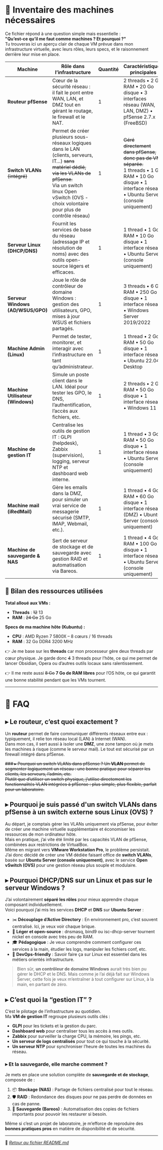 # 🧾 Inventaire des machines nécessaires

Ce fichier répond à une question simple mais essentielle :  
**"Qu’est-ce qu’il me faut comme machines ? Et pourquoi ?"**  
Tu trouveras ici un aperçu clair de chaque VM prévue dans mon infrastructure virtuelle, avec leurs rôles, leurs specs, et le raisonnement derrière leur mise en place.

| Machine                           | Rôle dans l’infrastructure                                                                                                                                                                                                        | Quantité | Caractéristiques principales                                                                                                                                | Type |
| --------------------------------- | --------------------------------------------------------------------------------------------------------------------------------------------------------------------------------------------------------------------------------- | -------- | ----------------------------------------------------------------------------------------------------------------------------------------------------------- | ---- |
| **Routeur pfSense**               | Cœur de la sécurité réseau : il fait le pont entre WAN, LAN, et DMZ tout en gérant le routage, le firewall et le NAT.                                                                                                             | 1        | 2 threads • 2 Go RAM • 20 Go disque • 3 interfaces réseau (WAN, LAN, DMZ) • pfSense 2.7.x (FreeBSD)                                                         | VM   |
| **Switch VLANs** ~~(intégré)~~    | Permet de créer plusieurs sous-réseaux logiques dans le LAN (clients, serveurs, IT…) ~~sans matériel dédié, via les VLANs de pfSense.~~<br>Via un switch linux Open vSwitch (OVS - choix volontaire pour plus de contrôle réseau) | 1        | ~~Géré directement dans pfSense, donc pas de VM séparée.~~<br>1 threads • 1 Go RAM • 10 Go disque • 1 interface réseau • Ubuntu Server (console uniquement) | VM   |
| **Serveur Linux (DHCP/DNS)**      | Fournit les services de base du réseau (adressage IP et résolution de noms) avec des outils open-source légers et efficaces.                                                                                                      | 1        | 1 thread • 1 Go RAM • 10 Go disque • 1 interface réseau • Ubuntu Server (console uniquement)                                                                | VM   |
| **Serveur Windows (AD/WSUS/GPO)** | Joue le rôle de contrôleur de domaine Windows : gestion des utilisateurs, GPO, mises à jour WSUS et fichiers partagés.                                                                                                            | 1        | 3 threads • 6 Go RAM • 250 Go disque • 1 interface réseau • Windows Server 2019/2022                                                                        | VM   |
| **Machine Admin (Linux)**         | Permet de tester, monitorer, et interagir avec l’infrastructure en tant qu’administrateur.                                                                                                                                        | 1        | 1 thread • 2 Go RAM • 50 Go disque • 1 interface réseau • Ubuntu 22.04 Desktop                                                                              | VM   |
| **Machine Utilisateur (Windows)** | Simule un poste client dans le LAN. Idéal pour tester les GPO, le DNS, l’authentification, l’accès aux fichiers, etc.                                                                                                             | 1        | 2 threads • 2 Go RAM • 50 Go disque • 1 interface réseau • Windows 11                                                                                       | VM   |
| **Machine de gestion IT**         | Centralise les outils de gestion IT : GLPI (helpdesk), Zabbix (supervision), logging, serveur NTP et dashboard web interne.                                                                                                       | 1        | 1 thread • 3 Go RAM • 50 Go disque • 1 interface réseau • Ubuntu Server (console uniquement)                                                                | VM   |
| **Machine mail (iRedMail)**       | Gère les emails dans la DMZ, pour simuler un vrai service de messagerie sécurisé (SMTP, IMAP, Webmail, etc.).                                                                                                                     | 1        | 1 thread • 4 Go RAM • 60 Go disque • 1 interface réseau (DMZ) • Ubuntu Server (console uniquement)                                                          | VM   |
| **Machine de sauvegarde & NAS**   | Sert de serveur de stockage et de sauvegarde avec gestion RAID et automatisation via Bareos.                                                                                                                                      | 1        | 1 thread • 4 Go RAM • 100 Go disque • 1 interface réseau • Ubuntu Server (console uniquement)                                                               | VM   |

## 🔧 Bilan des ressources utilisées

**Total alloué aux VMs :**
- **Threads** : ~~12~~ 13
- **RAM** : ~~24 Go~~ 25 Go

**Specs de ma machine hôte (Kubuntu) :**
- **CPU** : AMD Ryzen 7 5800X – 8 cœurs / 16 threads
- **RAM** : 32 Go DDR4 3200 MHz    

👉 Je me base sur les **threads** car mon processeur gère deux threads par cœur physique. Je garde donc ~~4~~ 3 threads pour l’hôte, ce qui me permet de lancer Obsidian, Opera ou d’autres outils locaux sans ralentissement.

👉 Il me reste aussi ~~8 Go~~ **7 Go de RAM libres** pour l’OS hôte, ce qui garantit une bonne stabilité pendant que les VMs tournent.

---
# 💬 FAQ
## ▸ Le routeur, c’est quoi exactement ?
Un **routeur** permet de faire communiquer différents réseaux entre eux : typiquement, il relie ton réseau local (LAN) à Internet (WAN).  
Dans mon cas, il sert aussi à isoler une **DMZ**, une zone tampon où je mets les machines à risque (comme le serveur mail). Le tout est sécurisé par un firewall intégré dans pfSense.

~~### ▸ Pourquoi un switch VLANs dans pfSense ?
Un **VLAN** permet de segmenter logiquement un réseau : une bonne pratique pour séparer les clients, les serveurs, l’admin, etc.  
Plutôt que d’utiliser un switch physique, j’utilise directement les fonctionnalités VLAN intégrées à pfSense : plus simple, plus flexible, parfait pour un laboratoire.~~

## ▸ Pourquoi je suis passé d'un switch VLANs dans pfSense à un switch externe sous Linux (OVS) ?
Au départ, je comptais gérer les VLANs uniquement via pfSense, pour éviter de créer une machine virtuelle supplémentaire et économiser les ressources de mon ordinateur hôte.  
Mais en pratique, j’ai vite été limité par les capacités VLAN de pfSense, combinées aux restrictions de VirtualBox.  
Même en migrant vers **VMware Workstation Pro**, le problème persistait.  
J’ai donc décidé de créer une VM dédiée faisant office de **switch VLANs**, basée sur **Ubuntu Server (console uniquement)**, avec le service **Open vSwitch (OVS)** pour une gestion réseau plus souple et modulaire.

## ▸ Pourquoi DHCP/DNS sur un Linux et pas sur le serveur Windows ?
J’ai volontairement **séparé les rôles** pour mieux apprendre chaque composant individuellement.  
Voici pourquoi j’ai mis les services **DHCP** et **DNS** sur **Ubuntu Server** :

- ✂️ **Découplage d’Active Directory** : En environnement pro, c’est souvent centralisé. Ici, je veux voir chaque brique.
- 🐧 **Léger et open-source** : dnsmasq, bind9 ou isc-dhcp-server tournent nickel en console avec très peu de RAM.
- 🎓 **Pédagogique** : Je veux comprendre comment configurer ces services à la main, étudier les logs, manipuler les fichiers conf, etc.
- 🔐 **DevOps-friendly** : Savoir faire ça sur Linux est essentiel dans les métiers orientés infrastructure.

> Bien sûr, **un contrôleur de domaine Windows** aurait très bien pu gérer le DHCP et le DNS. Mais comme je l’ai déjà fait sur Windows Server, cette fois je veux m’entraîner à tout configurer sur Linux, à la main, en partant de zéro.

## ▸ C’est quoi la “gestion IT” ?
C’est le pilotage de l’infrastructure au quotidien.  
Ma **VM de gestion IT** regroupe plusieurs outils clés :
- **GLPI** pour les tickets et la gestion du parc.
- **Dashboard web** pour centraliser tous les accès à mes outils.
- **Zabbix** pour surveiller la charge CPU, la mémoire, les pings, etc.
- **Un serveur de logs centralisés** pour tout ce qui touche à la sécurité.
- **Un serveur NTP** pour synchroniser l’heure de toutes les machines du réseau.

### ▸ Et la sauvegarde, elle marche comment ?

Je mets en place une solution complète de **sauvegarde et de stockage**, composée de :
1. 📦 **Stockage (NAS)** : Partage de fichiers centralisé pour tout le réseau.
2. 🛡️ **RAID** : Redondance des disques pour ne pas perdre de données en cas de panne.
3. 💾 **Sauvegarde (Bareos)** : Automatisation des copies de fichiers importants pour pouvoir les restaurer si besoin.

Même si c’est un projet de laboratoire, je m’efforce de reproduire des **bonnes pratiques pros** en matière de disponibilité et de sécurité.

---

📁 *[Retour au fichier README.md](/README.md)*
